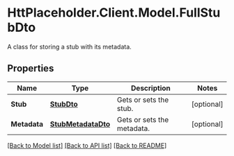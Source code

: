 # HttPlaceholder.Client.Model.FullStubDto
A class for storing a stub with its metadata.
## Properties

Name | Type | Description | Notes
------------ | ------------- | ------------- | -------------
**Stub** | [**StubDto**](StubDto.md) | Gets or sets the stub. | [optional] 
**Metadata** | [**StubMetadataDto**](StubMetadataDto.md) | Gets or sets the metadata. | [optional] 

[[Back to Model list]](../README.md#documentation-for-models) [[Back to API list]](../README.md#documentation-for-api-endpoints) [[Back to README]](../README.md)

